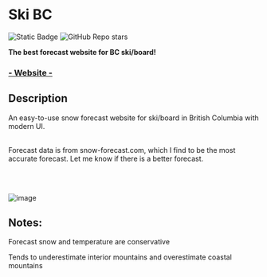 # Ski BC
![Static Badge](https://img.shields.io/badge/build-passing-brightgreen)
![GitHub Repo stars](https://img.shields.io/github/stars/TheExploration/skibc)


**The best forecast website for BC ski/board!**

### [- Website -](https://skibc.tech/)


## Description

An easy-to-use snow forecast website for ski/board in British Columbia with modern UI.
<br>
<br>

Forecast data is from snow-forecast.com, which I find to be the most accurate forecast. Let me know if there is a better forecast.

<br>
<br>


![image](https://github.com/user-attachments/assets/ae92c607-ebff-457a-b2b6-28ec923df54b)




## Notes: 

Forecast snow and temperature are conservative

Tends to underestimate interior mountains and overestimate coastal mountains
